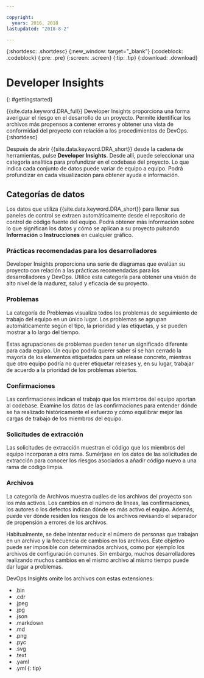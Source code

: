 ```yaml
---

copyright:
  years: 2016, 2018
lastupdated: "2018-8-2"

---
```


{:shortdesc: .shortdesc}
{:new_window: target="_blank"}
{:codeblock: .codeblock}
{:pre: .pre}
{:screen: .screen}
{:tip: .tip}
{:download: .download}

# Developer Insights
{: #gettingstarted}

{{site.data.keyword.DRA_full}} Developer Insights proporciona una forma averiguar el riesgo en el desarrollo de un proyecto. Permite identificar los archivos más propensos a contener errores y obtener una vista de conformidad del proyecto con relación a los procedimientos de DevOps.
{:shortdesc}

Después de abrir {{site.data.keyword.DRA_short}} desde la cadena de herramientas, pulse **Developer Insights**. Desde allí, puede seleccionar una categoría analítica para profundizar en el codebase del proyecto. Lo que indica cada conjunto de datos puede variar de equipo a equipo. Podrá profundizar en cada visualización para obtener ayuda e información. 

## Categorías de datos
Los datos que utiliza {{site.data.keyword.DRA_short}} para llenar sus paneles de control se extraen automáticamente desde el repositorio de control de código fuente del equipo. Podrá obtener más información sobre lo que significan los datos y cómo se aplican a su proyecto pulsando **Información** o **Instrucciones** en cualquier gráfico.

### Prácticas recomendadas para los desarrolladores

Developer Insights proporciona una serie de diagramas que evalúan su proyecto con relación a las prácticas recomendadas para los desarrolladores y DevOps. Utilice esta categoría para obtener una visión de alto nivel de la madurez, salud y eficacia de su proyecto. 

### Problemas

La categoría de Problemas visualiza todos los problemas de seguimiento de trabajo del equipo en un único lugar. Los problemas se agrupan automáticamente según el tipo, la prioridad y las etiquetas, y se pueden mostrar a lo largo del tiempo. 

Estas agrupaciones de problemas pueden tener un significado diferente para cada equipo. Un equipo podría querer saber si se han cerrado la mayoría de los elementos etiquetados para un release concreto, mientras que otro equipo podría no querer etiquetar releases y, en su lugar, trabajar de acuerdo a la prioridad de los problemas abiertos.  

### Confirmaciones

Las confirmaciones indican el trabajo que los miembros del equipo aportan al codebase. Examine los datos de las confirmaciones para entender dónde se ha realizado históricamente el esfuerzo y cómo equilibrar mejor las cargas de trabajo de los miembros del equipo. 

### Solicitudes de extracción

Las solicitudes de extracción muestran el código que los miembros del equipo incorporan a otra rama.  Sumérjase en los datos de las solicitudes de extracción para conocer los riesgos asociados a añadir código nuevo a una rama de código limpia.

### Archivos

La categoría de Archivos muestra cuáles de los archivos del proyecto son los más activos. Los cambios en el número de líneas, las confirmaciones, los autores o los defectos indican dónde es más activo el equipo. Además, puede ver dónde residen los riesgos de los archivos revisando el separador de propensión a errores de los archivos.

Habitualmente, se debe intentar reducir el número de personas que trabajan en un archivo y la frecuencia de cambios en los archivos. Este objetivo puede ser imposible con determinados archivos, como por ejemplo los archivos de configuración comunes. Sin embargo, muchos desarrolladores realizando muchos cambios en el mismo archivo al mismo tiempo puede dar lugar a problemas. 

DevOps Insights omite los archivos con estas extensiones:
* .bin
* .cdr
* .jpeg
* .jpg
* .json
* .markdown
* .md
* .png
* .pyc
* .svg
* .text
* .yaml
* .yml
{: tip}
